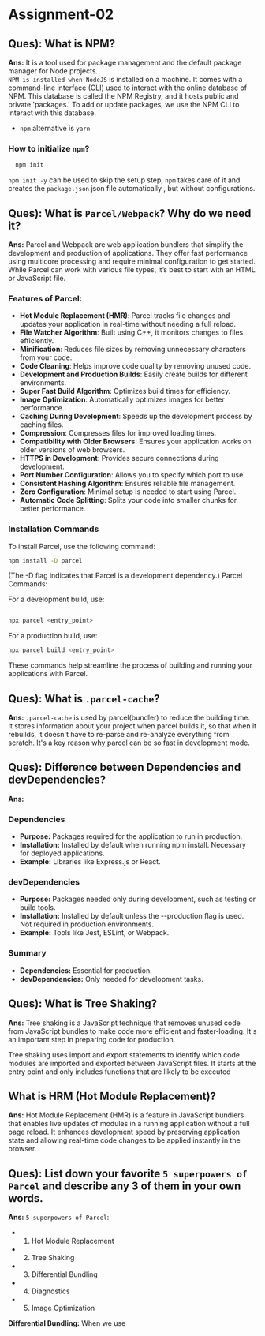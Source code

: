 # Assignment-02

## Ques): What is NPM?
**Ans:** It is a tool used for package management and the default package manager for Node projects. <br/>
`NPM is installed when NodeJS` is installed on a machine. It comes with a command-line interface (CLI) used to interact with the online database of NPM. This database is called the NPM Registry, and it hosts public and private 'packages.' To add or update packages, we use the NPM CLI to interact with this database. 
- `npm` alternative is `yarn`

### How to initialize `npm`?
```sh
  npm init
```
`npm init -y` can be used to skip the setup step, `npm` takes care of it and creates the `package.json` json file automatically , but without configurations.

## Ques): What is `Parcel/Webpack`? Why do we need it?
**Ans:** Parcel and Webpack are web application bundlers that simplify the development and production of applications. They offer fast performance using multicore processing and require minimal configuration to get started. While Parcel can work with various file types, it’s best to start with an HTML or JavaScript file.
### Features of Parcel:
- **Hot Module Replacement (HMR)**: Parcel tracks file changes and updates your application in real-time without needing a full reload.
- **File Watcher Algorithm**: Built using C++, it monitors changes to files efficiently.
- **Minification**: Reduces file sizes by removing unnecessary characters from your code.
- **Code Cleaning**: Helps improve code quality by removing unused code.
- **Development and Production Builds**: Easily create builds for different environments.
- **Super Fast Build Algorithm**: Optimizes build times for efficiency.
- **Image Optimization**: Automatically optimizes images for better performance.
- **Caching During Development**: Speeds up the development process by caching files.
- **Compression**: Compresses files for improved loading times.
- **Compatibility with Older Browsers**: Ensures your application works on older versions of web browsers.
- **HTTPS in Development**: Provides secure connections during development.
- **Port Number Configuration**: Allows you to specify which port to use.
- **Consistent Hashing Algorithm**: Ensures reliable file management.
- **Zero Configuration**: Minimal setup is needed to start using Parcel.
- **Automatic Code Splitting**: Splits your code into smaller chunks for better performance.

### Installation Commands
To install Parcel, use the following command:

```bash
npm install -D parcel
```
(The -D flag indicates that Parcel is a development dependency.)
Parcel Commands:

For a development build, use:

```bash

npx parcel <entry_point>
```

For a production build, use:

```bash
npx parcel build <entry_point>
```
These commands help streamline the process of building and running your applications with Parcel.


## Ques):  What is `.parcel-cache`?
**Ans:** `.parcel-cache` is used by parcel(bundler) to reduce the building time.<br/>
It stores information about your project when parcel builds it, so that when it rebuilds, it doesn't have to re-parse and re-analyze everything from scratch. It's a key reason why parcel can be so fast in development mode.


## Ques):  Difference between Dependencies and devDependencies?
**Ans:**

### Dependencies

- **Purpose:** Packages required for the application to run in production.
- **Installation:** Installed by default when running npm install. Necessary for deployed applications.
- **Example:** Libraries like Express.js or React.

### devDependencies

- **Purpose:** Packages needed only during development, such as testing or build tools.
- **Installation:** Installed by default unless the --production flag is used. Not required in production environments.
- **Example:** Tools like Jest, ESLint, or Webpack.

### Summary

- **Dependencies:** Essential for production.
- **devDependencies:** Only needed for development tasks.

## Ques):  What is Tree Shaking?
**Ans:** Tree shaking is a JavaScript technique that removes unused code from JavaScript bundles to make code more efficient and faster-loading. It's an important step in preparing code for production. 

Tree shaking uses import and export statements to identify which code modules are imported and exported between JavaScript files. It starts at the entry point and only includes functions that are likely to be executed

## What is HRM (Hot Module Replacement)?
**Ans:** Hot Module Replacement (HMR) is a feature in JavaScript bundlers that enables live updates of modules in a running application without a full page reload. It enhances development speed by preserving application state and allowing real-time code changes to be applied instantly in the browser.

## Ques): List down your favorite `5 superpowers of Parcel` and describe any 3 of them in your own words.
**Ans:** `5 superpowers of Parcel`:

- 1. Hot Module Replacement
- 2. Tree Shaking
- 3. Differential Bundling
- 4. Diagnostics
- 5. Image Optimization

**Differential Bundling:** When we use <script type="module"> parcel automatically generates nomodule fallback for old browsers as well, depending on your browser target. 
This results in much smaller bundles for a majority of users in modern browsers, while still supporting older browsers as well!
**Diagnostics:** If you make any error in your code, then parcel displays beautiful diagnostics in the terminal and browser as well. Displays in which line error occured and how to fix them.
**Image Optimization:** Parcel supports resizing, converting, and optimizing images! Just pass query parameters for the format and size you need when referencing the image file in your HTML, CSS, JavaScript, etc.
You can even request multiple sizes or formats of the same source image for different devices or browsers!

## Ques): What is `.gitignore`? What should we `add and not add` into it?
**Ans:** The `.gitignore file` is a text file that tells `Git` which files or folders to `ignore` in a project during `commit to the repository`.<br/>
The types of files you should consider adding to a .gitignore file are any files that do not need to get committed. for example, For security, the security key files and API keys should get added to the gitignore.<br/>
`package.json` and `package-lock.json` should `not add` into your `.gitignore` file.<br/>

The entries in this file can also follow a matching pattern.
```
  * is used as a wildcard match
  / is used to ignore pathnames relative to the .gitignore file
  # is used to add comments to a .gitignore file
```

This is an example of what the .gitignore file could look like:
```
  # Ignore Mac system files
  .DS_store

   # Ignores the node_modules folder only at the root level
  node_modules/

  # Ignores any file or folder named node_modules anywhere in the repo     
  node_modules       

  # Ignore all text files
  *.txt

  # Ignore files related to API keys
  .env

  # Ignore SASS config files
  .sass-cache
```



## Ques): Difference between `package.json` and `package-lock.json`?
**Ans:**

| Feature               | `package.json`                               | `package-lock.json`                                    |
|-----------------------|----------------------------------------------|--------------------------------------------------------|
| **Purpose**           | Project metadata and high-level dependencies | Locks exact versions of all dependencies               |
| **Version Control**   | Stores version ranges                        | Stores exact versions                                  |
| **Created/Updated by**| Developers manually                          | Automatically by npm                                  |
| **Usage**             | Required to define a Node project            | Used for reproducible builds and dependency locking    |

**~** or **^** in `package.json` file :
These are used with the versions of the package installed.

For example  in `package.json` file:
```json
  "dependencies": {
      "react": "^18.2.0",
      "react-dom": "^18.2.0"
  }
```

* **~** : `Approximately equivalent to version`, will update you to all future patch versions, without incrementing the minor version.
* **^** : `Compatible with version`, will update you to all future minor/patch versions, without incrementing the major version.

> If none of them is present, that means only the version specified in `package.json` file is used in the development.

## Ques): Why should I not modify `package-lock.json`?
**Ans:** `package-lock.json` file contains the information about the dependencies and their versions used in the project. Deleting it would cause `dependencies issues` in the production environment. So don't modify it, It's being handled automatically by NPM.

## Ques): What is `node_modules` ? Is it a good idea to push that on git?
**Ans:** The `node_modules` folder contains all the installed dependencies (packages) required by a Node.js project.

**It’s not recommended** to push `node_modules` to Git because:

1. It’s large and can bloat the repository.
2. Dependencies can be recreated from `package.json` and `package-lock.json`, ensuring consistent installs without needing `node_modules`.

Instead, add `node_modules` to your `.gitignore` file to keep the repository clean and manageable.

## Ques): What is the `dist` folder?
**Ans:** The `/dist` folder contains the minimized version of the source code. The code present in the `/dist` folder is actually the code which is used on production web applications. Along with the minified code, the /dist folder also comprises of all the compiled modules that may or may not be used with other systems.


## Ques): What is `browserslist`?
**Ans:** `Browserslist` is a tool that allows specifying which browsers should be supported in your frontend app by specifying "queries" in a config file. It's used by frameworks/libraries such as React, Angular and Vue, but it's not limited to them.

## Ques): Different Bundlers
| Feature                   | Vite                               | Parcel                          | Webpack                    |
|---------------------------|------------------------------------|---------------------------------|----------------------------|
| **Configuration**         | Minimal                           | Zero-configuration              | Highly configurable        |
| **Development Speed**     | Fastest (no bundling in dev)      | Fast                            | Slower in dev              |
| **Production Build**      | Uses Rollup for bundling          | Automatic code splitting        | Highly optimized but complex |
| **Ecosystem**             | Growing                           | Limited                         | Extensive                  |
| **Ease of Use**           | Easy                              | Easiest                         | Moderate to Complex        |
| **Ideal for**             | Fast, modern web apps             | Simple to medium complexity     | Large-scale applications   |



## Ques): Script types in html

### 1. Default JavaScript
If you use `<script>` without a `type` attribute or set `type="text/javascript"`, it defaults to JavaScript. This is the standard way to include JavaScript code in your HTML.

```html
<script src="script.js"></script>
```

### 2. Module Scripts
When you use `type="module"` in your `<script>` tag, the browser treats the script as an ES6 module. This means you can use `import` and `export` statements within that script. Modules are loaded asynchronously, which helps improve page performance.

```html
<script type="module">
    import { myFunction } from './myModule.js';
    myFunction();
</script>
```

### 3. Import Maps
You can also use `type="importmap"` to define how module paths resolve. This is useful for specifying where the browser should look for the modules you import.

```html
<script type="importmap">
    {
        "imports": {
            "myModule": "/path/to/myModule.js"
        }
    }
</script>
```

### 4. Other Types
There are other script types like `type="application/json"` to embed JSON data, which is useful for passing configuration or data without executing it as code.

#### Summary
This flexibility helps developers manage and structure their JavaScript code better. 
